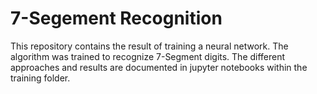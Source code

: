 # 7-Segement Recognition

This repository contains the result of training a neural network. The algorithm was trained to recognize 7-Segment digits. 
The different approaches and results are documented in jupyter notebooks within the training folder.  